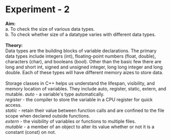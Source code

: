 # Experiment - 2
**Aim:**<br>
a. To check the size of various data types.<br>
b. To check whether size of a datatype varies with different data types.<br>
<br>
**Theory:**<br>
Data types are the building blocks of variable declarations. The primary data types include integers (int), floating-point numbers (float, double), characters (char), and booleans (bool). Other than the basic few there are long and short int, signed and unsigned integer, long long integer and long double. Each of these types will have different memory aizes to store data.<br>
<br>
Storage classes in C++ helps us understand the lifespan, visibility, and memory location of variables. They include auto, register, static, extern, and mutable. 
*auto* - a variable's type automatically. <br>
*register* - the compiler to store the variable in a CPU register for quick access. <br>
*static* - retain their value between function calls and are confined to the file scope when declared outside functions. <br>
*extern* - the visibility of variables or functions to multiple files.<br>
*mutable* - a member of an object to alter its value whether or not it is a constant (const) on not.<br>

